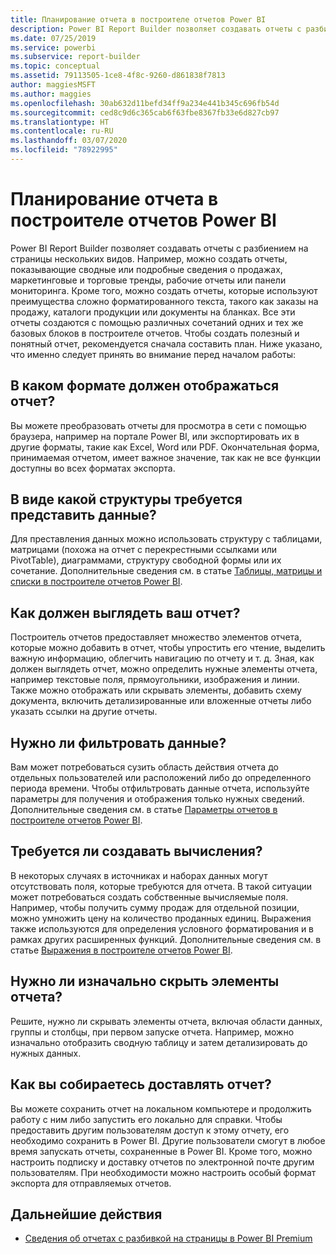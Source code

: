 ```yaml
---
title: Планирование отчета в построителе отчетов Power BI
description: Power BI Report Builder позволяет создавать отчеты с разбиением на страницы нескольких видов. Чтобы создать полезный и понятный отчет, рекомендуется сначала составить план.
ms.date: 07/25/2019
ms.service: powerbi
ms.subservice: report-builder
ms.topic: conceptual
ms.assetid: 79113505-1ce8-4f8c-9260-d861838f7813
author: maggiesMSFT
ms.author: maggies
ms.openlocfilehash: 30ab632d11befd34ff9a234e441b345c696fb54d
ms.sourcegitcommit: ced8c9d6c365cab6f63fbe8367fb33e6d827cb97
ms.translationtype: HT
ms.contentlocale: ru-RU
ms.lasthandoff: 03/07/2020
ms.locfileid: "78922995"
---
```

# <a name="planning-a-report-in-power-bi-report-builder"></a>Планирование отчета в построителе отчетов Power BI

Power BI Report Builder позволяет создавать отчеты с разбиением на страницы нескольких видов. Например, можно создать отчеты, показывающие сводные или подробные сведения о продажах, маркетинговые и торговые тренды, рабочие отчеты или панели мониторинга. Кроме того, можно создать отчеты, которые используют преимущества сложно форматированного текста, такого как заказы на продажу, каталоги продукции или документы на бланках. Все эти отчеты создаются с помощью различных сочетаний одних и тех же базовых блоков в построителе отчетов. Чтобы создать полезный и понятный отчет, рекомендуется сначала составить план. Ниже указано, что именно следует принять во внимание перед началом работы:  
  
## <a name="in-what-format-do-you-want-the-report-to-appear"></a>В каком формате должен отображаться отчет?
  
Вы можете преобразовать отчеты для просмотра в сети с помощью браузера, например на портале Power BI, или экспортировать их в другие форматы, такие как Excel, Word или PDF. Окончательная форма, принимаемая отчетом, имеет важное значение, так как не все функции доступны во всех форматах экспорта. 
  
## <a name="in-what-structure-do-you-want-to-present-the-data"></a>В виде какой структуры требуется представить данные?
  
Для преставления данных можно использовать структуру с таблицами, матрицами (похожа на отчет с перекрестными ссылками или PivotTable), диаграммами, структуру свободной формы или их сочетание. Дополнительные сведения см. в статье [Таблицы, матрицы и списки в построителе отчетов Power BI](report-builder-tables-matrices-lists.md).  
  
## <a name="how-do-you-want-your-report-to-look"></a>Как должен выглядеть ваш отчет?
  
Построитель отчетов предоставляет множество элементов отчета, которые можно добавить в отчет, чтобы упростить его чтение, выделить важную информацию, облегчить навигацию по отчету и т. д. Зная, как должен выглядеть отчет, можно определить нужные элементы отчета, например текстовые поля, прямоугольники, изображения и линии. Также можно отображать или скрывать элементы, добавить схему документа, включить детализированные или вложенные отчеты либо указать ссылки на другие отчеты.   
  
## <a name="should-the-data-be-filtered"></a>Нужно ли фильтровать данные?
  
Вам может потребоваться сузить область действия отчета до отдельных пользователей или расположений либо до определенного периода времени. Чтобы отфильтровать данные отчета, используйте параметры для получения и отображения только нужных сведений. Дополнительные сведения см. в статье [Параметры отчетов в построителе отчетов Power BI](paginated-reports-parameters.md).  
  
## <a name="do-you-need-to-create-calculations"></a>Требуется ли создавать вычисления? 
  
В некоторых случаях в источниках и наборах данных могут отсутствовать поля, которые требуются для отчета. В такой ситуации может потребоваться создать собственные вычисляемые поля. Например, чтобы получить сумму продаж для отдельной позиции, можно умножить цену на количество проданных единиц. Выражения также используются для определения условного форматирования и в рамках других расширенных функций. Дополнительные сведения см. в статье [Выражения в построителе отчетов Power BI](report-builder-expressions.md).  
  
## <a name="do-you-want-to-hide-report-items-initially"></a>Нужно ли изначально скрыть элементы отчета?
  
Решите, нужно ли скрывать элементы отчета, включая области данных, группы и столбцы, при первом запуске отчета. Например, можно изначально отобразить сводную таблицу и затем детализировать до нужных данных. 
  
## <a name="how-are-you-going-to-deliver-your-report"></a>Как вы собираетесь доставлять отчет?  
  
Вы можете сохранить отчет на локальном компьютере и продолжить работу с ним либо запустить его локально для справки. Чтобы предоставить другим пользователям доступ к этому отчету, его необходимо сохранить в Power BI. Другие пользователи смогут в любое время запускать отчеты, сохраненные в Power BI. Кроме того, можно настроить подписку и доставку отчетов по электронной почте другим пользователям. При необходимости можно настроить особый формат экспорта для отправляемых отчетов. 
  
## <a name="next-steps"></a>Дальнейшие действия

- [Сведения об отчетах с разбивкой на страницы в Power BI Premium](paginated-reports-report-builder-power-bi.md)
